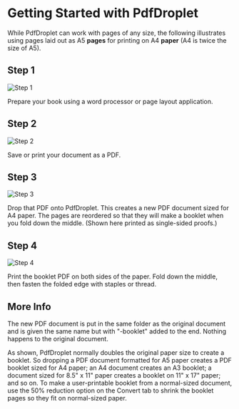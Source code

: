 # Getting Started with PdfDroplet

While PdfDroplet can work with pages of any size, the following illustrates using pages laid out as A5 **pages** for printing on A4 **paper** (A4 is twice the size of A5).

## Step 1

![Step 1](/help/help1.png)

Prepare your book using a word processor or page layout application.

## Step 2

![Step 2](/help/help2.png)

Save or print your document as a PDF.

## Step 3

![Step 3](/help/help3.png)

Drop that PDF onto PdfDroplet. This creates a new PDF document sized for A4 paper. The pages are reordered so that they will make a booklet when you fold down the middle. (Shown here printed as single-sided proofs.)

## Step 4

![Step 4](/help/help4.png)

Print the booklet PDF on both sides of the paper. Fold down the middle, then fasten the folded edge with staples or thread.

## More Info

The new PDF document is put in the same folder as the original document and is given the same name but with "-booklet" added to the end. Nothing happens to the original document.

As shown, PdfDroplet normally doubles the original paper size to create a booklet. So dropping a PDF document formatted for A5 paper creates a PDF booklet sized for A4 paper; an A4 document creates an A3 booklet; a document sized for 8.5" x 11" paper creates a booklet on 11" x 17" paper; and so on. To make a user-printable booklet from a normal-sized document, use the 50% reduction option on the Convert tab to shrink the booklet pages so they fit on normal-sized paper.
